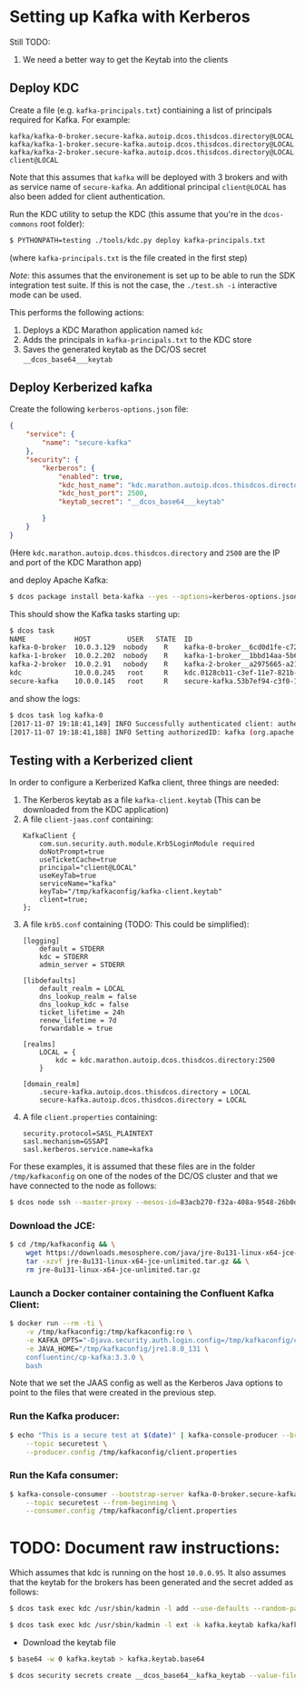 # Setting up Kafka with Kerberos

Still TODO:
1. We need a better way to get the Keytab into the clients

## Deploy KDC
Create a file (e.g. `kafka-principals.txt`) contiaining a list of principals required for Kafka. For example:
```
kafka/kafka-0-broker.secure-kafka.autoip.dcos.thisdcos.directory@LOCAL
kafka/kafka-1-broker.secure-kafka.autoip.dcos.thisdcos.directory@LOCAL
kafka/kafka-2-broker.secure-kafka.autoip.dcos.thisdcos.directory@LOCAL
client@LOCAL
```

Note that this assumes that `kafka` will be deployed with 3 brokers and with as service name of `secure-kafka`. An additional principal `client@LOCAL` has also been added for client authentication.

Run the KDC utility to setup the KDC (this assume that you're in the `dcos-commons` root folder):
```bash
$ PYTHONPATH=testing ./tools/kdc.py deploy kafka-principals.txt
```
(where `kafka-principals.txt` is the file created in the first step)

*Note:* this assumes that the environement is set up to be able to run the SDK integration test suite. If this is not the case, the `./test.sh -i` interactive mode can be used.

This performs the following actions:
1. Deploys a KDC Marathon application named `kdc`
1. Adds the principals in `kafka-principals.txt` to the KDC store
1. Saves the generated keytab as the DC/OS secret `__dcos_base64___keytab`

## Deploy Kerberized kafka

Create the following `kerberos-options.json` file:
```json
{
    "service": {
        "name": "secure-kafka"
    },
    "security": {
        "kerberos": {
            "enabled": true,
            "kdc_host_name": "kdc.marathon.autoip.dcos.thisdcos.directory",
            "kdc_host_port": 2500,
            "keytab_secret": "__dcos_base64___keytab"

        }
    }
}
```
(Here `kdc.marathon.autoip.dcos.thisdcos.directory` and `2500` are the IP and port of the KDC Marathon app)

and deploy Apache Kafka:
```bash
$ dcos package install beta-kafka --yes --options=kerberos-options.json
```

This should show the Kafka tasks starting up:
```bash
$ dcos task
NAME            HOST         USER   STATE  ID                                                    MESOS ID
kafka-0-broker  10.0.3.129  nobody    R    kafka-0-broker__6cd0d1fe-c72f-4725-aebe-0e88e9ec74ed  83acb270-f32a-408a-9548-26b0d2f2b95f-S2
kafka-1-broker  10.0.2.202  nobody    R    kafka-1-broker__1bbd14aa-5b66-435a-9d11-1777bb80c88a  83acb270-f32a-408a-9548-26b0d2f2b95f-S1
kafka-2-broker  10.0.2.91   nobody    R    kafka-2-broker__a2975665-a21d-4882-99f5-80da5b55d1a6  83acb270-f32a-408a-9548-26b0d2f2b95f-S4
kdc             10.0.0.245   root     R    kdc.0128cb11-c3ef-11e7-821b-7e246f9e43a9              83acb270-f32a-408a-9548-26b0d2f2b95f-S3
secure-kafka    10.0.0.145   root     R    secure-kafka.53b7ef94-c3f0-11e7-821b-7e246f9e43a9     83acb270-f32a-408a-9548-26b0d2f2b95f-S0
```
and show the logs:
```bash
$ dcos task log kafka-0
[2017-11-07 19:18:41,149] INFO Successfully authenticated client: authenticationID=kafka/kafka-0-broker.secure-kafka.autoip.dcos.thisdcos.directory@LOCAL; authorizationID=kafka/kafka-0-broker.secure-kafka.autoip.dcos.thisdcos.directory@LOCAL. (org.apache.kafka.common.security.authenticator.SaslServerCallbackHandler)
[2017-11-07 19:18:41,188] INFO Setting authorizedID: kafka (org.apache.kafka.common.security.authenticator.SaslServerCallbackHandler)
```

## Testing with a Kerberized client

In order to configure a Kerberized Kafka client, three things are needed:
1. The Kerberos keytab as a file `kafka-client.keytab` (This can be downloaded from the KDC application)
1. A file `client-jaas.conf` containing:
    ```
    KafkaClient {
        com.sun.security.auth.module.Krb5LoginModule required
        doNotPrompt=true
        useTicketCache=true
        principal="client@LOCAL"
        useKeyTab=true
        serviceName="kafka"
        keyTab="/tmp/kafkaconfig/kafka-client.keytab"
        client=true;
    };
    ```
1. A file `krb5.conf` containing (TODO: This could be simplified):
    ```
    [logging]
        default = STDERR
        kdc = STDERR
        admin_server = STDERR

    [libdefaults]
        default_realm = LOCAL
        dns_lookup_realm = false
        dns_lookup_kdc = false
        ticket_lifetime = 24h
        renew_lifetime = 7d
        forwardable = true

    [realms]
        LOCAL = {
            kdc = kdc.marathon.autoip.dcos.thisdcos.directory:2500
        }

    [domain_realm]
        .secure-kafka.autoip.dcos.thisdcos.directory = LOCAL
        secure-kafka.autoip.dcos.thisdcos.directory = LOCAL
    ```
1. A file `client.properties` containing:
    ```
    security.protocol=SASL_PLAINTEXT
    sasl.mechanism=GSSAPI
    sasl.kerberos.service.name=kafka
    ```

For these examples, it is assumed that these files are in the folder `/tmp/kafkaconfig` on one of the nodes of the DC/OS cluster and that we have connected to the node as follows:
```bash
$ dcos node ssh --master-proxy --mesos-id=83acb270-f32a-408a-9548-26b0d2f2b95f-S4
```

### Download the JCE:
```bash
$ cd /tmp/kafkaconfig && \
    wget https://downloads.mesosphere.com/java/jre-8u131-linux-x64-jce-unlimited.tar.gz && \
    tar -xzvf jre-8u131-linux-x64-jce-unlimited.tar.gz && \
    rm jre-8u131-linux-x64-jce-unlimited.tar.gz
```

### Launch a Docker container containing the Confluent Kafka Client:
```bash
$ docker run --rm -ti \
    -v /tmp/kafkaconfig:/tmp/kafkaconfig:ro \
    -e KAFKA_OPTS="-Djava.security.auth.login.config=/tmp/kafkaconfig/client-jaas.conf -Djava.security.krb5.conf=/tmp/kafkaconfig/krb5.conf -Dsun.security.krb5.debug=true" \
    -e JAVA_HOME="/tmp/kafkaconfig/jre1.8.0_131 \
    confluentinc/cp-kafka:3.3.0 \
    bash
```
Note that we set the JAAS config as well as the Kerberos Java options to point to the files that were created in the previous step.

### Run the Kafka producer:
```bash
$ echo "This is a secure test at $(date)" | kafka-console-producer --broker-list kafka-0-broker.secure-kafka.autoip.dcos.thisdcos.directory:1025,kafka-1-broker.secure-kafka.autoip.dcos.thisdcos.directory:1025,kafka-2-broker.secure-kafka.autoip.dcos.thisdcos.directory:1025 \
    --topic securetest \
    --producer.config /tmp/kafkaconfig/client.properties
```

### Run the Kafa consumer:
```bash
$ kafka-console-consumer --bootstrap-server kafka-0-broker.secure-kafka.autoip.dcos.thisdcos.directory:1025 \
    --topic securetest --from-beginning \
    --consumer.config /tmp/kafkaconfig/client.properties
```


# TODO: Document raw instructions:

Which assumes that kdc is running on the host `10.0.0.95`. It also assumes that the keytab for the brokers has been generated and the secret added as follows:
```bash
$ dcos task exec kdc /usr/sbin/kadmin -l add --use-defaults --random-password kafka/kafka-0-broker.secure-kafka.autoip.dcos.thisdcos.directory@LOCAL kafka/kafka-1-broker.secure-kafka.autoip.dcos.thisdcos.directory@LOCAL kafka/kafka-1-broker.secure-kafka.autoip.dcos.thisdcos.directory@LOCAL
```
```bash
$ dcos task exec kdc /usr/sbin/kadmin -l ext -k kafka.keytab kafka/kafka-0-broker.secure-kafka.autoip.dcos.thisdcos.directory@LOCAL kafka/kafka-1-broker.secure-kafka.autoip.dcos.thisdcos.directory@LOCAL kafka/kafka-2-broker.secure-kafka.autoip.dcos.thisdcos.directory@LOCAL
```

* Download the keytab file

```bash
$ base64 -w 0 kafka.keytab > kafka.keytab.base64
```

```bash
$ dcos security secrets create __dcos_base64__kafka_keytab --value-file kafka.keytab.base64
```
